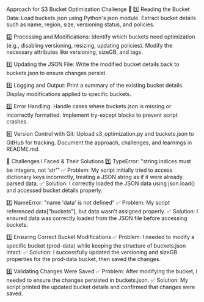 Approach for S3 Bucket Optimization Challenge 🚀
1️⃣ Reading the Bucket Data:
Load buckets.json using Python's json module.
Extract bucket details such as name, region, size, versioning status, and policies.

2️⃣ Processing and Modifications:
Identify which buckets need optimization (e.g., disabling versioning, resizing, updating policies).
Modify the necessary attributes like versioning, sizeGB, and tags.

3️⃣ Updating the JSON File:
Write the modified bucket details back to buckets.json to ensure changes persist.

4️⃣ Logging and Output:
Print a summary of the existing bucket details.
Display modifications applied to specific buckets.

5️⃣ Error Handling:
Handle cases where buckets.json is missing or incorrectly formatted.
Implement try-except blocks to prevent script crashes.

6️⃣ Version Control with Git:
Upload s3_optimization.py and buckets.json to GitHub for tracking.
Document the approach, challenges, and learnings in README.md.

🚨 Challenges I Faced & Their Solutions
1️⃣ TypeError: "string indices must be integers, not 'str'"
✅ Problem:
My script initially tried to access dictionary keys incorrectly, treating a JSON string as if it were already parsed data.
✅ Solution:
I  correctly loaded the JSON data using json.load() and accessed bucket details properly.

2️⃣ NameError: "name 'data' is not defined"
✅ Problem:
My script referenced data["buckets"], but data wasn’t assigned properly.
✅ Solution:
I ensured data was correctly loaded from the JSON file before accessing buckets.

3️⃣ Ensuring Correct Bucket Modifications
✅ Problem:
I needed to modify a specific bucket (prod-data) while keeping the structure of buckets.json intact.
✅ Solution:
I successfully updated the versioning and sizeGB properties for the prod-data bucket, then saved the changes.

4️⃣ Validating Changes Were Saved
✅ Problem:
After modifying the bucket, I needed to ensure the changes persisted in buckets.json.
✅ Solution:
My script printed the updated bucket details and confirmed that changes were saved.



